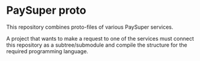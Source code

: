 # PaySuper proto

This repository combines proto-files of various PaySuper services.

A project that wants to make a request to one of the services must connect this repository as a subtree/submodule and 
compile the structure for the required programming language.